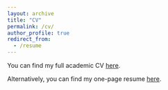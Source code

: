 ```yaml
---
layout: archive
title: "CV"
permalink: /cv/
author_profile: true
redirect_from:
  - /resume
---
```


You can find my full academic CV [here](https://drive.google.com/file/d/146VKyzXzzPez1LVanJAjvZsYT-XbiqX4/view?usp=sharing).

Alternatively, you can find my one-page resume [here](https://drive.google.com/file/d/1qAlSbXva-XB83CiiaaRlT--Br02E5mOq/view?usp=sharing).